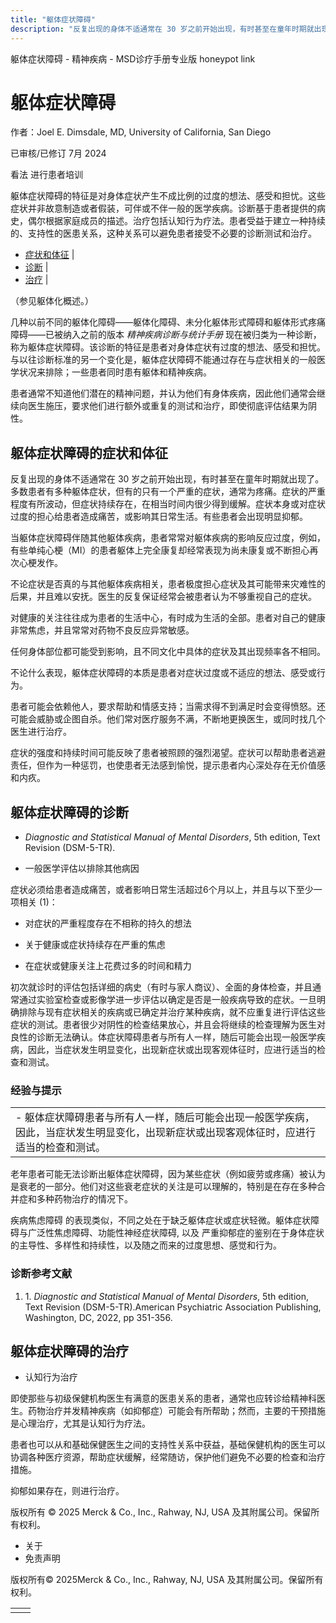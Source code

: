 ```yaml
---
title: "躯体症状障碍"
description: "反复出现的身体不适通常在 30 岁之前开始出现，有时甚至在童年时期就出现了。多数患者有多种躯体症状，但有的只有一个严重的症状，通常为疼痛。症状的严重程度有所波动，但症状持续存在，在相当时间内很少得到缓解。症状本身或对症状过度的担心给患者造成痛苦，或影响其日常生活。有些患者会出现明显抑郁。"
---
```


﻿躯体症状障碍 \- 精神疾病 \- MSD诊疗手册专业版 honeypot link

# 躯体症状障碍

作者：Joel E. Dimsdale, MD, University of California, San Diego

已审核/已修订 7月 2024

看法 进行患者培训

躯体症状障碍的特征是对身体症状产生不成比例的过度的想法、感受和担忧。这些症状并非故意制造或者假装，可伴或不伴一般的医学疾病。诊断基于患者提供的病史，偶尔根据家庭成员的描述。治疗包括认知行为疗法。患者受益于建立一种持续的、支持性的医患关系，这种关系可以避免患者接受不必要的诊断测试和治疗。

- [症状和体征](#症状和体征_v9115278_zh) \|
- [诊断](#诊断_v9115288_zh) \|
- [治疗](#治疗_v9115304_zh) \|

（参见躯体化概述。）

几种以前不同的躯体化障碍——躯体化障碍、未分化躯体形式障碍和躯体形式疼痛障碍——已被纳入之前的版本 _精神疾病诊断与统计手册_ 现在被归类为一种诊断，称为躯体症状障碍。该诊断的特征是患者对身体症状有过度的想法、感受和担忧。与以往诊断标准的另一个变化是，躯体症状障碍不能通过存在与症状相关的一般医学状况来排除；一些患者同时患有躯体和精神疾病。

患者通常不知道他们潜在的精神问题，并认为他们有身体疾病，因此他们通常会继续向医生施压，要求他们进行额外或重复的测试和治疗，即使彻底评估结果为阴性。

## 躯体症状障碍的症状和体征

反复出现的身体不适通常在 30 岁之前开始出现，有时甚至在童年时期就出现了。多数患者有多种躯体症状，但有的只有一个严重的症状，通常为疼痛。症状的严重程度有所波动，但症状持续存在，在相当时间内很少得到缓解。症状本身或对症状过度的担心给患者造成痛苦，或影响其日常生活。有些患者会出现明显抑郁。

当躯体症状障碍伴随其他躯体疾病，患者常常对躯体疾病的影响反应过度，例如，有些单纯心梗（MI）的患者躯体上完全康复却经常表现为尚未康复或不断担心再次心梗发作。

不论症状是否真的与其他躯体疾病相关，患者极度担心症状及其可能带来灾难性的后果，并且难以安抚。医生的反复保证经常会被患者认为不够重视自己的症状。

对健康的关注往往成为患者的生活中心，有时成为生活的全部。患者对自己的健康非常焦虑，并且常常对药物不良反应异常敏感。

任何身体部位都可能受到影响，且不同文化中具体的症状及其出现频率各不相同。

不论什么表现，躯体症状障碍的本质是患者对症状过度或不适应的想法、感受或行为。

患者可能会依赖他人，要求帮助和情感支持；当需求得不到满足时会变得愤怒。还可能会威胁或企图自杀。他们常对医疗服务不满，不断地更换医生，或同时找几个医生进行治疗。

症状的强度和持续时间可能反映了患者被照顾的强烈渴望。症状可以帮助患者逃避责任，但作为一种惩罚，也使患者无法感到愉悦，提示患者内心深处存在无价值感和内疚。

## 躯体症状障碍的诊断

- _Diagnostic and Statistical Manual of Mental Disorders_, 5th edition, Text Revision (DSM-5-TR).

- 一般医学评估以排除其他病因


症状必须给患者造成痛苦，或者影响日常生活超过6个月以上，并且与以下至少一项相关 (1)：

- 对症状的严重程度存在不相称的持久的想法

- 关于健康或症状持续存在严重的焦虑

- 在症状或健康关注上花费过多的时间和精力


初次就诊时的评估包括详细的病史（有时与家人商议）、全面的身体检查，并且通常通过实验室检查或影像学进一步评估以确定是否是一般疾病导致的症状。一旦明确排除与现有症状相关的疾病或已确定并治疗某种疾病，就不应重复进行评估这些症状的测试。患者很少对阴性的检查结果放心，并且会将继续的检查理解为医生对良性的诊断无法确认。体症状障碍患者与所有人一样，随后可能会出现一般医学疾病，因此，当症状发生明显变化，出现新症状或出现客观体征时，应进行适当的检查和测试。

### 经验与提示

|     |
| --- |
| - 躯体症状障碍患者与所有人一样，随后可能会出现一般医学疾病，因此，当症状发生明显变化，出现新症状或出现客观体征时，应进行适当的检查和测试。 |

老年患者可能无法诊断出躯体症状障碍，因为某些症状（例如疲劳或疼痛）被认为是衰老的一部分。他们对这些衰老症状的关注是可以理解的，特别是在存在多种合并症和多种药物治疗的情况下。

疾病焦虑障碍 的表现类似，不同之处在于缺乏躯体症状或症状轻微。躯体症状障碍与广泛性焦虑障碍、功能性神经症状障碍, 以及 严重抑郁症的鉴别在于身体症状的主导性、多样性和持续性，以及随之而来的过度思想、感觉和行为。

### 诊断参考文献

1. 1. _Diagnostic and Statistical Manual of Mental Disorders_, 5th edition, Text Revision (DSM-5-TR).American Psychiatric Association Publishing, Washington, DC, 2022, pp 351-356.


## 躯体症状障碍的治疗

- 认知行为治疗


即使那些与初级保健机构医生有满意的医患关系的患者，通常也应转诊给精神科医生。药物治疗并发精神疾病（如抑郁症）可能会有所帮助；然而，主要的干预措施是心理治疗，尤其是认知行为疗法。

患者也可以从和基础保健医生之间的支持性关系中获益，基础保健机构的医生可以协调各种医疗资源，帮助症状缓解，经常随访，保护他们避免不必要的检查和治疗措施。

抑郁如果存在，则进行治疗。



版权所有 © 2025
Merck & Co., Inc., Rahway, NJ, USA 及其附属公司。保留所有权利。

- 关于
- 免责声明

版权所有© 2025Merck & Co., Inc., Rahway, NJ, USA 及其附属公司。保留所有权利。

|     |     |
| --- | --- |
|  |  |